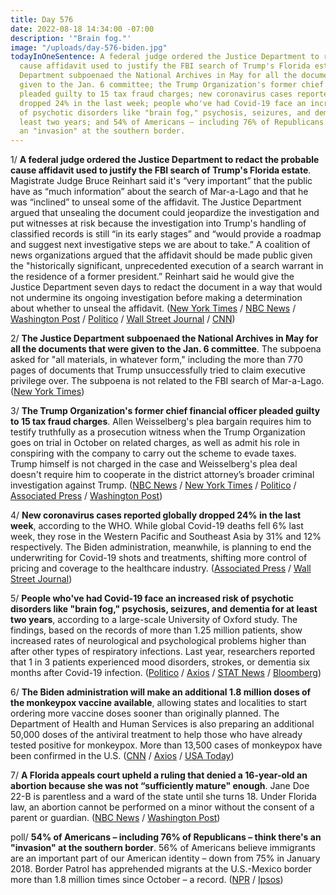 ```yaml
---
title: Day 576
date: 2022-08-18 14:34:00 -07:00
description: '"Brain fog."'
image: "/uploads/day-576-biden.jpg"
todayInOneSentence: A federal judge ordered the Justice Department to redact the probable
  cause affidavit used to justify the FBI search of Trump's Florida estate; the Justice
  Department subpoenaed the National Archives in May for all the documents that were
  given to the Jan. 6 committee; the Trump Organization's former chief financial officer
  pleaded guilty to 15 tax fraud charges; new coronavirus cases reported globally
  dropped 24% in the last week; people who've had Covid-19 face an increased risk
  of psychotic disorders like "brain fog," psychosis, seizures, and dementia for at
  least two years; and 54% of Americans – including 76% of Republicans – think there's
  an "invasion" at the southern border.
---
```


1/ **A federal judge ordered the Justice Department to redact the probable cause affidavit used to justify the FBI search of Trump's Florida estate**. Magistrate Judge Bruce Reinhart said it's “very important” that the public have as “much information” about the search of Mar-a-Lago and that he was “inclined” to unseal some of the affidavit. The Justice Department argued that unsealing the document could jeopardize the investigation and put witnesses at risk because the investigation into Trump's handling of classified records is still “in its early stages” and “would provide a roadmap and suggest next investigative steps we are about to take.” A coalition of news organizations argued that the affidavit should be made public given the "historically significant, unprecedented execution of a search warrant in the residence of a former president.” Reinhart said he would give the Justice Department seven days to redact the document in a way that would not undermine its ongoing investigation before making a determination about whether to unseal the affidavit. ([New York Times](https://www.nytimes.com/2022/08/18/us/politics/trump-fbi-affidavit-warrant.html) / [NBC News](https://www.nbcnews.com/politics/donald-trump/judge-orders-portions-mar-lago-search-affidavit-unsealed-rcna43688) / [Washington Post](https://www.washingtonpost.com/national-security/2022/08/18/trump-mar-a-lago-affidavit/) / [Politico](https://www.politico.com/news/2022/08/18/doj-battles-to-keep-warrant-details-secret-00052669) / [Wall Street Journal](https://www.wsj.com/articles/federal-judge-to-consider-unsealing-affidavit-that-led-to-mar-a-lago-search-11660819623?mod=breakingnews) / [CNN](https://www.cnn.com/politics/live-news/mar-a-lago-fbi-search-warrant-hearing/index.html))

2/ **The Justice Department subpoenaed the National Archives in May for all the documents that were given to the Jan. 6 committee**. The subpoena asked for "all materials, in whatever form," including the more than 770 pages of documents that Trump unsuccessfully tried to claim executive privilege over. The subpoena is not related to the FBI search of Mar-a-Lago. ([New York Times](https://www.nytimes.com/2022/08/17/us/politics/jan-6-grand-jury-subpoena.html))

3/ **The Trump Organization's former chief financial officer pleaded guilty to 15 tax fraud charges**. Allen Weisselberg's plea bargain requires him to testify truthfully as a prosecution witness when the Trump Organization goes on trial in October on related charges, as well as admit his role in conspiring with the company to carry out the scheme to evade taxes. Trump himself is not charged in the case and Weisselberg's plea deal doesn't require him to cooperate in the district attorney’s broader criminal investigation against Trump. ([NBC News](https://www.nbcnews.com/politics/donald-trump/ex-trump-org-cfo-weisselberg-expected-plead-guilty-cooperate-company-t-rcna43679) / [New York Times](https://www.nytimes.com/2022/08/18/nyregion/weisselberg-trump-guilty-plea.html) / [Politico](https://www.politico.com/news/2022/08/18/top-trump-executive-pleads-guilty-to-fraud-in-new-york-00052638) / [Associated Press](https://apnews.com/article/allen-weisselberg-trump-cfo-plea-deal-e36dbd47ee3b0323e1fa102117718011) / [Washington Post](https://www.washingtonpost.com/nation/2022/08/18/weisselberg-trump-guilty-plea/))

4/ **New coronavirus cases reported globally dropped 24% in the last week**, according to the WHO. While global Covid-19 deaths fell 6% last week, they rose in the Western Pacific and Southeast Asia by 31% and 12% respectively. The Biden administration, meanwhile, is planning to end the underwriting for Covid-19 shots and treatments, shifting more control of pricing and coverage to the healthcare industry. ([Associated Press](https://apnews.com/article/covid-health-united-nations-world-organization-58422421ac4a2cfa459295d571783756) / [Wall Street Journal](https://www.wsj.com/articles/biden-administration-plans-for-end-of-covid-19-shot-treatment-coverage-11660838418?mod=hp_lead_pos4))

5/ **People who've had Covid-19 face an increased risk of psychotic disorders like "brain fog," psychosis, seizures, and dementia for at least two years**, according to a large-scale University of Oxford study. The findings, based on the records of more than 1.25 million patients, show increased rates of neurological and psychological problems higher than after other types of respiratory infections. Last year, researchers reported that 1 in 3 patients experienced mood disorders, strokes, or dementia six months after Covid-19 infection. ([Politico](https://www.politico.eu/article/covid-impair-brain-function-dementia-psychosis-anxiety-depression-large-study/) / [Axios](https://www.axios.com/2022/08/18/covid-brain-fog-dementia-risks-long-term-study) / [STAT News](https://www.statnews.com/2022/08/17/risk-of-brain-fog-and-other-conditions-persists-up-to-two-years-after-covid-infection/) / [Bloomberg](https://www.bloomberg.com/news/articles/2022-08-17/covid-s-harmful-effects-on-the-brain-reverberate-years-later?sref=MIBMEEoj))

6/ **The Biden administration will make an additional 1.8 million doses of the monkeypox vaccine available**, allowing states and localities to start ordering more vaccine doses sooner than originally planned. The Department of Health and Human Services is also preparing an additional 50,000 doses of the antiviral treatment to help those who have already tested positive for monkeypox. More than 13,500 cases of monkeypox have been confirmed in the U.S. ([CNN](https://www.cnn.com/2022/08/18/politics/monkeypox-vaccine-response-biden-administration/index.html) / [Axios](https://www.axios.com/2022/08/18/monkeypox-vaccine-distribution-new-doses) / [USA Today](https://www.usatoday.com/story/news/health/2022/08/18/monkeypox-vaccine-biden/10356080002/))

7/ **A Florida appeals court upheld a ruling that denied a 16-year-old an abortion because she was not “sufficiently mature" enough**. Jane Doe 22-B is parentless and a ward of the state until she turns 18. Under Florida law, an abortion cannot be performed on a minor without the consent of a parent or guardian. ([NBC News](https://www.nbcnews.com/news/us-news/florida-court-says-teen-not-mature-enough-abortion-rcna43344) / [Washington Post](https://www.washingtonpost.com/nation/2022/08/17/florida-teen-abortion-denied-mature/))

poll/ **54% of Americans – including 76% of Republicans – think there's an "invasion" at the southern border**. 56% of Americans believe immigrants are an important part of our American identity – down from 75% in January 2018. Border Patrol has apprehended migrants at the U.S.-Mexico border more than 1.8 million times since October – a record. ([NPR](https://www.npr.org/2022/08/18/1117953720/a-majority-of-americans-see-an-invasion-at-the-southern-border-npr-poll-finds) / [Ipsos](https://www.ipsos.com/en-us/news-polls/npr-immigration-perceptions-august-2022))